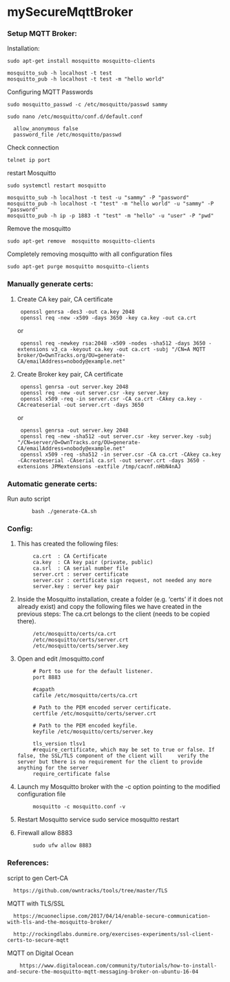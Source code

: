 # mySecureMqttBroker

### Setup MQTT Broker:
Installation:

    sudo apt-get install mosquitto mosquitto-clients
    
    mosquitto_sub -h localhost -t test
    mosquitto_pub -h localhost -t test -m "hello world"
	
Configuring MQTT Passwords
		
    sudo mosquitto_passwd -c /etc/mosquitto/passwd sammy	
			
    sudo nano /etc/mosquitto/conf.d/default.conf
			
      allow_anonymous false
      password_file /etc/mosquitto/passwd

Check connection

	telnet ip port
	
restart Mosquitto
	
    sudo systemctl restart mosquitto

    mosquitto_sub -h localhost -t test -u "sammy" -P "password"
    mosquitto_pub -h localhost -t "test" -m "hello world" -u "sammy" -P "password"
    mosquitto_pub -h ip -p 1883 -t "test" -m "hello" -u "user" -P "pwd"

Remove the mosquitto

	sudo apt-get remove  mosquitto mosquitto-clients
		
Completely removing mosquitto with all configuration files

	sudo apt-get purge mosquitto mosquitto-clients

### Manually generate certs:

1. Create CA key pair, CA certificate

        openssl genrsa -des3 -out ca.key 2048
        openssl req -new -x509 -days 3650 -key ca.key -out ca.crt
      
    or

        openssl req -newkey rsa:2048 -x509 -nodes -sha512 -days 3650 -extensions v3_ca -keyout ca.key -out ca.crt -subj "/CN=A MQTT broker/O=OwnTracks.org/OU=generate-CA/emailAddress=nobody@example.net"
	
2. Create Broker key pair, CA certificate

        openssl genrsa -out server.key 2048
        openssl req -new -out server.csr -key server.key
        openssl x509 -req -in server.csr -CA ca.crt -CAkey ca.key -CAcreateserial -out server.crt -days 3650   

    or
    
        openssl genrsa -out server.key 2048
        openssl req -new -sha512 -out server.csr -key server.key -subj "/CN=server/O=OwnTracks.org/OU=generate-CA/emailAddress=nobody@example.net"
        openssl x509 -req -sha512 -in server.csr -CA ca.crt -CAkey ca.key -CAcreateserial -CAserial ca.srl -out server.crt -days 3650 -extensions JPMextensions -extfile /tmp/cacnf.nHbN4nAJ

### Automatic generate certs:

Run auto script
	
			bash ./generate-CA.sh

### Config:

1. This has created the following files:

			ca.crt  : CA Certificate
			ca.key  : CA key pair (private, public)
			ca.srl  : CA serial number file
			server.crt : server certificate
			server.csr : certificate sign request, not needed any more
			server.key : server key pair
	
2. Inside the Mosquitto installation, create a folder (e.g. ‘certs’ if it does not already exist) and copy the following files we have created in the previous steps:
The ca.crt belongs to the client (needs to be copied there).
	
			/etc/mosquitto/certs/ca.crt
			/etc/mosquitto/certs/server.crt
			/etc/mosquitto/certs/server.key
	
	
3. Open and edit <mosquitto>/mosquitto.conf

			# Port to use for the default listener.
			port 8883
			
			#capath
			cafile /etc/mosquitto/certs/ca.crt

			# Path to the PEM encoded server certificate.
			certfile /etc/mosquitto/certs/server.crt

			# Path to the PEM encoded keyfile.
			keyfile /etc/mosquitto/certs/server.key
			
			tls_version tlsv1
			#require_certificate, which may be set to true or false. If false, the SSL/TLS component of the client will 	verify the server but there is no requirement for the client to provide anything for the server
			require_certificate false
	
4. Launch my Mosquitto broker with the -c option pointing to the modified configuration file
	
			mosquitto -c mosquitto.conf -v
	
5. Restart Mosquitto service
			sudo service mosquitto restart
	
6. Firewall allow 8883
		
			sudo ufw allow 8883

### References:

script to gen Cert-CA

      https://github.com/owntracks/tools/tree/master/TLS

MQTT with TLS/SSL

      https://mcuoneclipse.com/2017/04/14/enable-secure-communication-with-tls-and-the-mosquitto-broker/
	  
	  http://rockingdlabs.dunmire.org/exercises-experiments/ssl-client-certs-to-secure-mqtt

MQTT on Digital Ocean

		https://www.digitalocean.com/community/tutorials/how-to-install-and-secure-the-mosquitto-mqtt-messaging-broker-on-ubuntu-16-04
